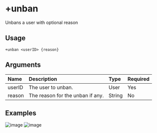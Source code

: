 # +unban
Unbans a user with optional reason

## Usage
```
+unban <userID> {reason}
```

## Arguments
Name | Description | Type | Required
:-- | :-- | :-- | :--
userID | The user to unban. | User | Yes
reason | The reason for the unban if any. | String | No

## Examples
![image](https://tawk.link/60e18ecd649e0a0a5cca7167/kb/attachments/8hbd36TlHX.jpg)
![image](https://tawk.link/60e18ecd649e0a0a5cca7167/kb/attachments/pfK566-kcs.jpg)
